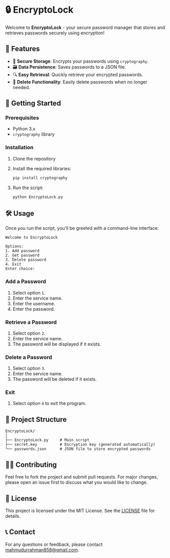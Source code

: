 # 🔒 EncryptoLock

Welcome to **EncryptoLock** - your secure password manager that stores and retrieves passwords securely using encryption! 

## 🌟 Features

- 🔐 **Secure Storage**: Encrypts your passwords using `cryptography`.
- 🗃️ **Data Persistence**: Saves passwords to a JSON file.
- 🔍 **Easy Retrieval**: Quickly retrieve your encrypted passwords.
- 🧹 **Delete Functionality**: Easily delete passwords when no longer needed.

## 🚀 Getting Started

### Prerequisites

- Python 3.x
- `cryptography` library

### Installation

1. Clone the repository

2. Install the required libraries:

    ```sh
    pip install cryptography
    ```

3. Run the script:

    ```sh
    python EncryptoLock.py
    ```

## 🛠️ Usage

Once you run the script, you'll be greeted with a command-line interface:

```plaintext
Welcome to EncryptoLock

Options:
1. Add password
2. Get password
3. Delete password
4. Exit
Enter choice:
```

### Add a Password

1. Select option `1`.
2. Enter the service name.
3. Enter the username.
4. Enter the password.

### Retrieve a Password

1. Select option `2`.
2. Enter the service name.
3. The password will be displayed if it exists.

### Delete a Password

1. Select option `3`.
2. Enter the service name.
3. The password will be deleted if it exists.

### Exit

1. Select option `4` to exit the program.

## 📂 Project Structure

```plaintext
EncryptoLock/
│
├── EncryptoLock.py     # Main script
├── secret.key          # Encryption key (generated automatically)
└── passwords.json      # JSON file to store encrypted passwords
```

## 🧑‍💻 Contributing

Feel free to fork the project and submit pull requests. For major changes, please open an issue first to discuss what you would like to change.

## 📄 License

This project is licensed under the MIT License. See the [LICENSE](LICENSE) file for details.

## 📞 Contact

For any questions or feedback, please contact [mahmudurrahman858@gmail.com](mailto:mahmudurrahman858@gmail.com).
